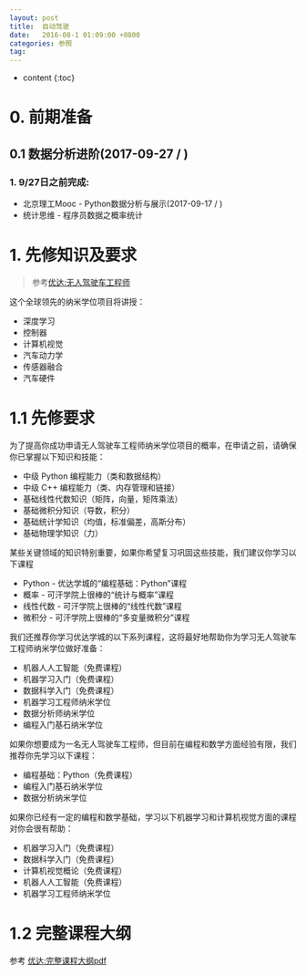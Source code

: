 ```yaml
---
layout: post
title:  自动驾驶
date:   2016-08-1 01:09:00 +0800
categories: 参照
tag:
---
```

* content
{:toc}

# 0. 前期准备

## 0.1 数据分析进阶(2017-09-27 / )

### 1. 9/27日之前完成:
- 北京理工Mooc - Python数据分析与展示(2017-09-17 / )
- 统计思维 - 程序员数据之概率统计


# 1. 先修知识及要求
> 参考[优达:无人驾驶车工程师](https://cn.udacity.com/course/self-driving-car-engineer--nd013#requirements)

这个全球领先的纳米学位项目将讲授：
- 深度学习
- 控制器
- 计算机视觉
- 汽车动力学
- 传感器融合
- 汽车硬件

# 1.1 先修要求

为了提高你成功申请无人驾驶车工程师纳米学位项目的概率，在申请之前，请确保你已掌握以下知识和技能：

- 中级 Python 编程能力（类和数据结构）
- 中级 C++ 编程能力（类、内存管理和链接）
- 基础线性代数知识（矩阵，向量，矩阵乘法）
- 基础微积分知识（导数，积分）
- 基础统计学知识（均值，标准偏差，高斯分布）
- 基础物理学知识（力）

某些关键领域的知识特别重要，如果你希望复习巩固这些技能，我们建议你学习以下课程

- Python - 优达学城的“编程基础：Python”课程
- 概率 - 可汗学院上很棒的“统计与概率”课程
- 线性代数 - 可汗学院上很棒的“线性代数”课程
- 微积分 - 可汗学院上很棒的“多变量微积分”课程

我们还推荐你学习优达学城的以下系列课程，这将最好地帮助你为学习无人驾驶车工程师纳米学位做好准备：

- 机器人人工智能（免费课程）
- 机器学习入门（免费课程）
- 数据科学入门（免费课程）
- 机器学习工程师纳米学位
- 数据分析师纳米学位
- 编程入门基石纳米学位

如果你想要成为一名无人驾驶车工程师，但目前在编程和数学方面经验有限，我们推荐你先学习以下课程：

- 编程基础：Python（免费课程）
- 编程入门基石纳米学位
- 数据分析纳米学位

如果你已经有一定的编程和数学基础，学习以下机器学习和计算机视觉方面的课程对你会很有帮助：

- 机器学习入门（免费课程）
- 数据科学入门（免费课程）
- 计算机视觉概论（免费课程）
- 机器人人工智能（免费课程）
- 机器学习工程师纳米学位


# 1.2 完整课程大纲
参考 [优达:完整课程大纲pdf](https://s3.cn-north-1.amazonaws.com.cn/static-documents/nd013/nd013_syllabus.pdf)
